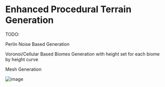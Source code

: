 # Enhanced Procedural Terrain Generation
 
TODO:

Perlin Noise Based Generation

Voronoi/Cellular Based Biomes Generation with height set for each biome by height curve

Mesh Generation


![image](https://media.discordapp.net/attachments/605856223983566848/1052975671690924104/image.png)
